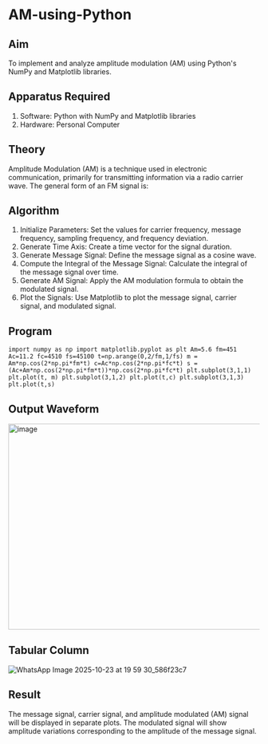 # AM-using-Python

## Aim


To implement and analyze amplitude modulation (AM) using Python's NumPy and Matplotlib libraries. 

## Apparatus Required

1.	Software: Python with NumPy and Matplotlib libraries
2.	Hardware: Personal Computer
  
## Theory

Amplitude Modulation (AM) is a technique used in electronic communication, primarily for transmitting information via a radio carrier wave. The general form of an FM signal is:



## Algorithm


1.	Initialize Parameters: Set the values for carrier frequency, message frequency, sampling frequency, and frequency deviation.
2.	Generate Time Axis: Create a time vector for the signal duration.
3.	Generate Message Signal: Define the message signal as a cosine wave.
4.	Compute the Integral of the Message Signal: Calculate the integral of the message signal over time.
5.	Generate AM Signal: Apply the AM modulation formula to obtain the modulated signal.
6.	Plot the Signals: Use Matplotlib to plot the message signal, carrier signal, and modulated signal.

## Program

``
import numpy as np
import matplotlib.pyplot as plt
Am=5.6
fm=451
Ac=11.2
fc=4510
fs=45100
t=np.arange(0,2/fm,1/fs)
m = Am*np.cos(2*np.pi*fm*t)
c=Ac*np.cos(2*np.pi*fc*t)
s = (Ac+Am*np.cos(2*np.pi*fm*t))*np.cos(2*np.pi*fc*t)
plt.subplot(3,1,1)
plt.plot(t, m)
plt.subplot(3,1,2)
plt.plot(t,c)
plt.subplot(3,1,3)
plt.plot(t,s)
``

## Output Waveform

<img width="554" height="413" alt="image" src="https://github.com/user-attachments/assets/72ec5b4d-5e90-420d-bef8-4b3be5cabc15" />



## Tabular Column

![WhatsApp Image 2025-10-23 at 19 59 30_586f23c7](https://github.com/user-attachments/assets/20197ece-cbb4-44e1-b9fc-7a9dc5851448)


## Result

The message signal, carrier signal, and amplitude modulated (AM) signal will be displayed in separate plots. The modulated signal will show amplitude variations corresponding to the amplitude of the message signal.
